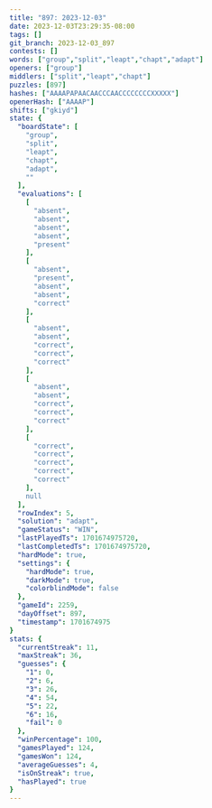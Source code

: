 ```yaml
---
title: "897: 2023-12-03"
date: 2023-12-03T23:29:35-08:00
tags: []
git_branch: 2023-12-03_897
contests: []
words: ["group","split","leapt","chapt","adapt"]
openers: ["group"]
middlers: ["split","leapt","chapt"]
puzzles: [897]
hashes: ["AAAAPAPAACAACCCAACCCCCCCCXXXXX"]
openerHash: ["AAAAP"]
shifts: ["gkiyd"]
state: {
  "boardState": [
    "group",
    "split",
    "leapt",
    "chapt",
    "adapt",
    ""
  ],
  "evaluations": [
    [
      "absent",
      "absent",
      "absent",
      "absent",
      "present"
    ],
    [
      "absent",
      "present",
      "absent",
      "absent",
      "correct"
    ],
    [
      "absent",
      "absent",
      "correct",
      "correct",
      "correct"
    ],
    [
      "absent",
      "absent",
      "correct",
      "correct",
      "correct"
    ],
    [
      "correct",
      "correct",
      "correct",
      "correct",
      "correct"
    ],
    null
  ],
  "rowIndex": 5,
  "solution": "adapt",
  "gameStatus": "WIN",
  "lastPlayedTs": 1701674975720,
  "lastCompletedTs": 1701674975720,
  "hardMode": true,
  "settings": {
    "hardMode": true,
    "darkMode": true,
    "colorblindMode": false
  },
  "gameId": 2259,
  "dayOffset": 897,
  "timestamp": 1701674975
}
stats: {
  "currentStreak": 11,
  "maxStreak": 36,
  "guesses": {
    "1": 0,
    "2": 6,
    "3": 26,
    "4": 54,
    "5": 22,
    "6": 16,
    "fail": 0
  },
  "winPercentage": 100,
  "gamesPlayed": 124,
  "gamesWon": 124,
  "averageGuesses": 4,
  "isOnStreak": true,
  "hasPlayed": true
}
---
```

<!-- more -->
